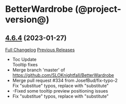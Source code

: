 # BetterWardrobe (@project-version@)

## [4.6.4](https://github.com/SLOKnightfall/BetterWardrobe/tree/4.6.4) (2023-01-27)
[Full Changelog](https://github.com/SLOKnightfall/BetterWardrobe/compare/4.6.3...4.6.4) [Previous Releases](https://github.com/SLOKnightfall/BetterWardrobe/releases)

- Toc Update  
    Tooltip fixes  
- Merge branch 'master' of https://github.com/SLOKnightfall/BetterWardrobe  
- Merge pull request #334 from JosefBud/fix-typo-2  
    Fix "substitue" typos, replace with "substitute"  
- -Fixed some tooltip preview positioning issues  
- Fix "substitue" typos, replace with "substitute"  